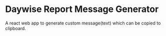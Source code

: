# Daywise Report Message Generator

A react web app to generate custom message(text) which can be copied to clipboard.
